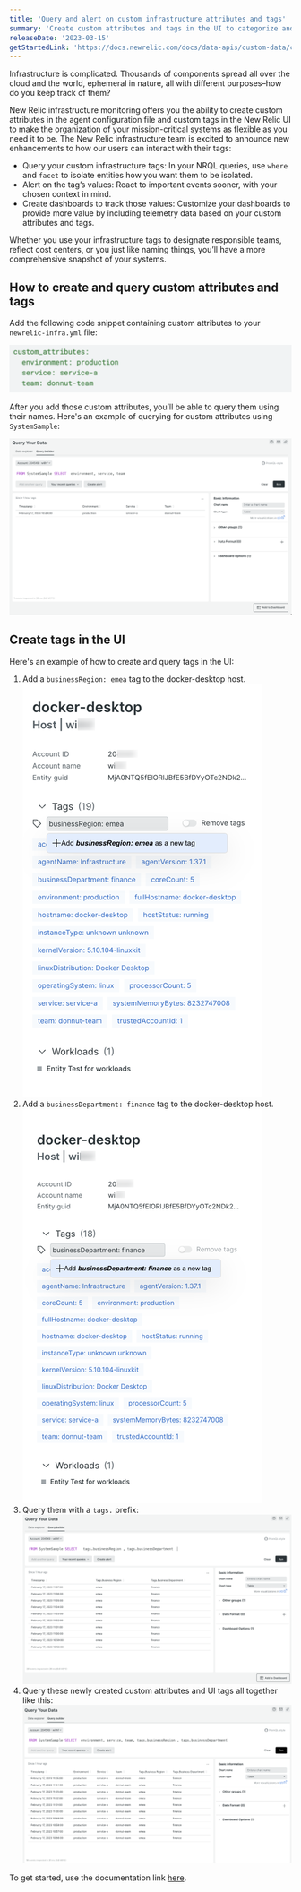 ```yaml
---
title: 'Query and alert on custom infrastructure attributes and tags'
summary: 'Create custom attributes and tags in the UI to categorize and query your infrastructure entities'
releaseDate: '2023-03-15'
getStartedLink: 'https://docs.newrelic.com/docs/data-apis/custom-data/custom-events/collect-custom-attributes/'
---
```


Infrastructure is complicated. Thousands of components spread all over the cloud and the world, ephemeral in nature, all with different purposes–how do you keep track of them?

New Relic infrastructure monitoring offers you the ability to create custom attributes in the agent configuration file and custom tags in the New Relic UI to make the organization of your mission-critical systems as flexible as you need it to be. The New Relic infrastructure team is excited to announce new enhancements to how our users can interact with their tags:

* Query your custom infrastructure tags: In your NRQL queries, use `where` and `facet` to isolate entities how you want them to be isolated.
* Alert on the tag’s values: React to important events sooner, with your chosen context in mind.
* Create dashboards to track those values: Customize your dashboards to provide more value by including telemetry data based on your custom attributes and tags.

Whether you use your infrastructure tags to designate responsible teams, reflect cost centers, or you just like naming things, you’ll have a more comprehensive snapshot of your systems.

## How to create and query custom attributes and tags

Add the following code snippet containing custom attributes to your `newrelic-infra.yml` file:

![Adding custom attributes to the YML file.](./images/adding-custom-attributes.png "Adding custom attributes to the YML file.")

After you add those custom attributes, you’ll be able to query them using their names. Here's an example of querying for custom attributes using `SystemSample`:

![Querying for custom attributes using SystemSample.](./images/query-for-attributes.png "Querying for custom attributes using SystemSample.")

## Create tags in the UI

Here's an example of how to create and query tags in the UI:

1. Add a `businessRegion: emea` tag to the docker-desktop host.
    ![Adding a “businessRegion: emea” tag to the docker-desktop host.](./images/adding-business-region-ui-tag.png "Adding a “businessRegion: emea” tag to the docker-desktop host.")
2. Add a `businessDepartment: finance` tag to the docker-desktop host.
    ![Adding a “businessDepartment: finance” tag to the docker-desktop host.](./images/adding-business-department-ui-tag.png "Adding a “businessDepartment: finance” tag to the docker-desktop host.")
3. Query them with a `tags.` prefix:
    ![And then query them with a tags. prefix.](./images/query-for-ui-tags.png "And then query them with a tags. prefix.")
4. Query these newly created custom attributes and UI tags all together like this:
    ![Querying these newly created custom attributes and UI tags all together.](./images/querying-attributes-and-tags-as-table.png "Querying these newly created custom attributes and UI tags all together.")

To get started, use the documentation link [here](https://docs.newrelic.com/docs/data-apis/custom-data/custom-events/collect-custom-attributes/).
